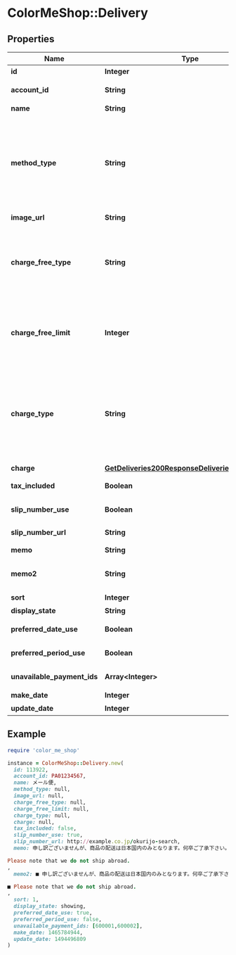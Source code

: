 # ColorMeShop::Delivery

## Properties

| Name | Type | Description | Notes |
| ---- | ---- | ----------- | ----- |
| **id** | **Integer** | 配送方法ID | [optional] |
| **account_id** | **String** | ショップアカウントID | [optional] |
| **name** | **String** | 配送方法名 | [optional] |
| **method_type** | **String** | 配送方法区分  - &#x60;other&#x60;: そのほか - &#x60;yamato&#x60;: クロネコヤマト - &#x60;yamato_pickup&#x60;: ヤマト自宅外受け取り - &#x60;sagawa&#x60;: 佐川急便 - &#x60;jp&#x60;: 日本郵便  | [optional] |
| **image_url** | **String** | 配送方法画像URL | [optional] |
| **charge_free_type** | **String** | 配送料が無料になる基準  - &#x60;not_free&#x60;: 有料 - &#x60;free&#x60;: 無料 - &#x60;free_to_limit&#x60;: 注文金額が一定以上の場合は無料  | [optional] |
| **charge_free_limit** | **Integer** | 配送料が無料になる金額。&#x60;charge_free_type&#x60;が&#x60;free_to_limit&#x60;の場合のみ意味を持つ | [optional] |
| **charge_type** | **String** | 配送料の計算方法  - &#x60;fixed&#x60;: 固定額 - &#x60;by_price&#x60;: 注文金額によって決定 - &#x60;by_area&#x60;: 配送先都道府県によって決定 - &#x60;by_weight&#x60;: 商品重量によって決定  | [optional] |
| **charge** | [**GetDeliveries200ResponseDeliveriesInnerCharge**](GetDeliveries200ResponseDeliveriesInnerCharge.md) |  | [optional] |
| **tax_included** | **Boolean** | 送料が税込み料金であるか否か | [optional] |
| **slip_number_use** | **Boolean** | 配送伝票番号設定を使用するか否か | [optional] |
| **slip_number_url** | **String** | 配送伝票番号確認URL | [optional] |
| **memo** | **String** | 配送方法の説明 | [optional] |
| **memo2** | **String** | フィーチャーフォン向けショップ用の配送方法説明 | [optional] |
| **sort** | **Integer** | 表示順 | [optional] |
| **display_state** | **String** | 表示状態 | [optional] |
| **preferred_date_use** | **Boolean** | 配送希望日を指定可能か | [optional] |
| **preferred_period_use** | **Boolean** | 配送時間帯を指定可能か | [optional] |
| **unavailable_payment_ids** | **Array&lt;Integer&gt;** | 利用不可決済方法の配列 | [optional] |
| **make_date** | **Integer** | 配送方法作成日時 | [optional] |
| **update_date** | **Integer** | 配送方法更新日時 | [optional] |

## Example

```ruby
require 'color_me_shop'

instance = ColorMeShop::Delivery.new(
  id: 113922,
  account_id: PA01234567,
  name: メール便,
  method_type: null,
  image_url: null,
  charge_free_type: null,
  charge_free_limit: null,
  charge_type: null,
  charge: null,
  tax_included: false,
  slip_number_use: true,
  slip_number_url: http://example.co.jp/okurijo-search,
  memo: 申し訳ございませんが、商品の配送は日本国内のみとなります。何卒ご了承下さい。

Please note that we do not ship abroad.
,
  memo2: ■ 申し訳ございませんが、商品の配送は日本国内のみとなります。何卒ご了承下さい。

■ Please note that we do not ship abroad.
,
  sort: 1,
  display_state: showing,
  preferred_date_use: true,
  preferred_period_use: false,
  unavailable_payment_ids: [600001,600002],
  make_date: 1465784944,
  update_date: 1494496809
)
```


